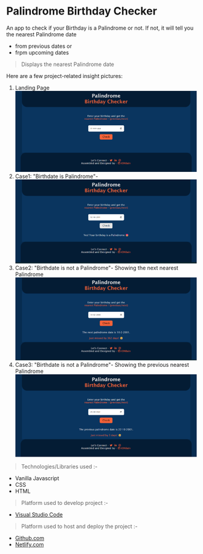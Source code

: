 # Palindrome Birthday Checker
An app to check if your Birthday is a Palindrome or not. If not, it will tell you the nearest Palindrome date 
* from previous dates or 
* frpm upcoming dates

>Displays the nearest Palindrome date

Here are a few project-related insight pictures:

1. Landing Page 
![landingpage](./images/landing.png)
2. Case1: "Birthdate is Palindrome"- 
![choice select](./images/output1.png)
3. Case2: "Birthdate is not a Palindrome"- Showing the next nearest Palindrome
![choice select](./images/output2.png)
4. Case3: "Birthdate is not a Palindrome"- Showing the previous nearest Palindrome
![choice select](./images/output3.png)


> Technologies/Libraries used :-
* Vanilla Javascript
* CSS
* HTML

> Platform used to develop project :-
* [Visual Studio Code](https://code.visualstudio.com/)
> Platform used to host and deploy the project :-
* [Github.com](https://github.com/ionbain)
* [Netlify.com](https://app.netlify.com/teams/bhaskartx/)

